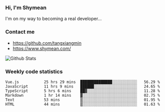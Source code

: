 ### Hi, I'm Shymean

I'm on my way to becoming a real developer...

### Contact me

- <https://github.com/tangxiangmin>
- <https://www.shymean.com/>

![Github Stats](https://github-readme-stats.vercel.app/api?username=tangxiangmin&show_icons=true&theme=dark)


###  Weekly code statistics

<!--START_SECTION:waka-->

```text
Vue.js           25 hrs 29 mins  ██████████████░░░░░░░░░░░   56.29 %
JavaScript       11 hrs 9 mins   ██████░░░░░░░░░░░░░░░░░░░   24.65 %
TypeScript       5 hrs 6 mins    ██▓░░░░░░░░░░░░░░░░░░░░░░   11.28 %
Markdown         1 hr 14 mins    ▓░░░░░░░░░░░░░░░░░░░░░░░░   02.75 %
Text             53 mins         ▒░░░░░░░░░░░░░░░░░░░░░░░░   01.95 %
HTML             44 mins         ▒░░░░░░░░░░░░░░░░░░░░░░░░   01.63 %
```

<!--END_SECTION:waka-->